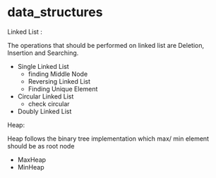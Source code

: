 # data_structures
Linked List :

  The operations that should be performed on linked list are Deletion, Insertion and Searching.

  - Single Linked List
    - finding Middle Node
    - Reversing Linked List
    - Finding Unique Element
  - Circular Linked List
    - check circular
  - Doubly Linked List

Heap:

  Heap follows the binary tree implementation which max/ min element should be as root node
  
  - MaxHeap
  - MinHeap
